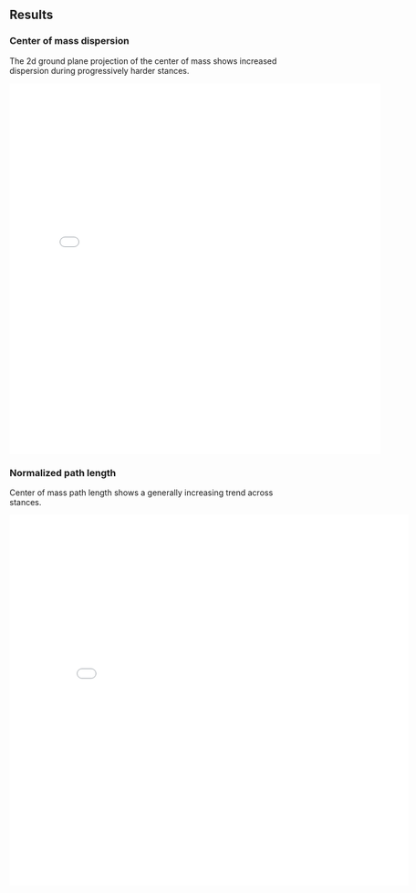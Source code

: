 ## Results 

### Center of mass dispersion

The 2d ground plane projection of the center of mass shows increased dispersion during progressively harder stances.

<iframe width="650" height="650" frameborder="0" scrolling="no" src="../images/com_dispersion_plots.html" ></iframe>

### Normalized path length

Center of mass path length shows a generally increasing trend across stances.

<iframe width="700" height="650" frameborder="0" scrolling="no" src='../images/path_length_line_plots.html'> </iframe>

